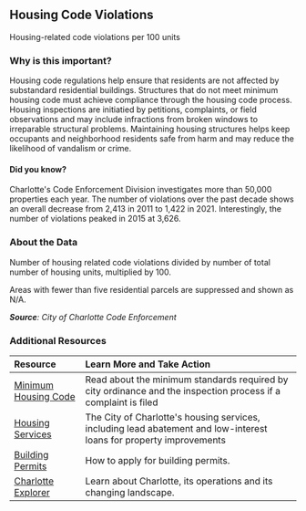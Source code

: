 ## Housing Code Violations
Housing-related code violations per 100 units

### Why is this important?
Housing code regulations help ensure that residents are not affected by substandard residential buildings. Structures that do not meet minimum housing code must achieve compliance through the housing code process. Housing inspections are initiatied by petitions, complaints, or field observations and may include infractions from broken windows to irreparable structural problems. Maintaining housing structures helps keep occupants and neighborhood residents safe from harm and may reduce the likelihood of vandalism or crime.

#### Did you know?
Charlotte's Code Enforcement Division investigates more than 50,000 properties each year. The number of violations over the past decade shows an overall decrease from 2,413 in 2011 to 1,422 in 2021. Interestingly, the number of violations peaked in 2015 at 3,626.

### About the Data
Number of housing related code violations divided by number of total number of housing units, multiplied by 100.

Areas with fewer than five residential parcels are suppressed and shown as N/A.

_**Source**: City of Charlotte Code Enforcement_

### Additional Resources
|Resource | Learn More and Take Action |
|:--- | :--- |
|[Minimum Housing Code](http://charlottenc.gov/HNS/Code/HousingCode)| Read about the minimum standards required by city ordinance and the inspection process if a complaint is filed
|[Housing Services](http://charlottenc.gov/HNS/Housing/Pages/default.aspx)| The City of Charlotte's housing services, including lead abatement and low-interest loans for property improvements
|[Building Permits](https://www.mecknc.gov/LUESA/CodeEnforcement/Pages/default.aspx?src=ud)| How to apply for building permits.
|[Charlotte Explorer](https://explore.charlottenc.gov/)| Learn about Charlotte, its operations and its changing landscape.
